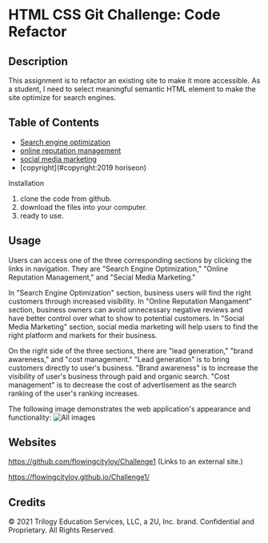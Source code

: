 # HTML CSS Git Challenge: Code Refactor

## Description

This assignment is to refactor an existing site to make it more accessible. As a student, I need to select meaningful semantic HTML element to make the site optimize for search engines.


## Table of Contents

* [Search engine optimization](#search-engine-optimization)
* [online reputation management](#online-reputation-management)
* [social media marketing](#social-media-marketing)
* [copyright](#copyright:2019 horiseon)


Installation

1. clone the code from github.
2. download the files into your computer.
3. ready to use.

## Usage

Users can access one of the three corresponding sections by clicking the links in navigation. They are "Search Engine Optimization," "Online Reputation Management," and "Secial Media Marketing." 

In "Search Engine Optimization" section, business users will find the right customers through increased visibility.
In "Online Reputation Mangament" section, business owners can avoid unnecessary negative reviews and have better control over what to show to potential customers.
In "Social Media Marketing" section, social media marketing will help users to find the right platform and markets for their business.

On the right side of the three sections, there are "lead generation," "brand awareness," and "cost management."
"Lead generation" is to bring customers directly to user's business.
"Brand awareness" is to increase the visibility of user's business through paid and organic search.
"Cost management" is to decrease the cost of advertisement as the search ranking of the user's ranking increases.

The following image demonstrates the web application's appearance and functionality:
<img src="./assets/images/ScreenShot.png" alt="All images"/>


## Websites

https://github.com/flowingcityloy/Challenge1 (Links to an external site.)

https://flowingcityloy.github.io/Challenge1/


## Credits

© 2021 Trilogy Education Services, LLC, a 2U, Inc. brand. Confidential and Proprietary. All Rights Reserved.
